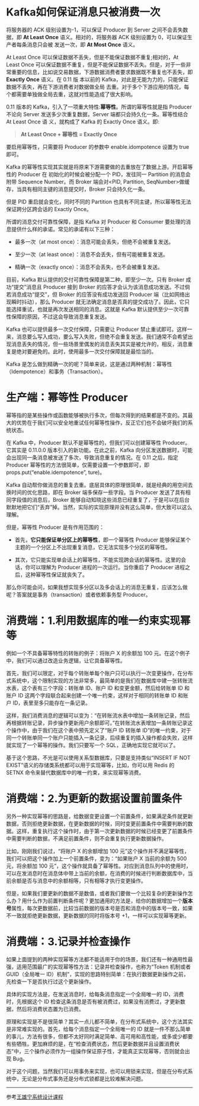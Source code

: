 # Kafka如何保证消息只被消费一次

将服务器的 ACK 级别设置为-1，可以保证 Producer 到 Server 之间不会丢失数据，即 **At Least Once** 语义。相对的，将服务器 ACK 级别设置为 0，可以保证生产者每条消息只会被 发送一次，即 **At Most Once** 语义。

At Least Once 可以保证数据不丢失，但是不能保证数据不重复;相对的，At Least Once 可以保证数据不重复，但是不能保证数据不丢失。但是，对于一些非常重要的信息，比如说交易数据，下游数据消费者要求数据既不重复也不丢失，即 **Exactly Once** 语义。在 0.11 版 本以前的 Kafka，对此是无能为力的，只能保证数据不丢失，再在下游消费者对数据做全局 去重。对于多个下游应用的情况，每个都需要单独做全局去重，这就对性能造成了很大影响。

0.11 版本的 Kafka，引入了一项重大特性:**幂等性**。所谓的幂等性就是指 Producer 不论向 Server 发送多少次重复数据，Server 端都只会持久化一条。幂等性结合 At Least Once 语 义，就构成了 Kafka 的 Exactly Once 语义。即:

> **At Least Once + 幂等性 = Exactly Once**

要启用幂等性，只需要将 Producer 的参数中 enable.idompotence 设置为 true 即可。

Kafka 的幂等性实现其实就是将原来下游需要做的去重放在了数据上游。开启幂等性的 Producer 在 初始化的时候会被分配一个 PID，发往同一 Partition 的消息会附带 Sequence Number。而 Broker 端会对<PID, Partition, SeqNumber>做缓存，当具有相同主键的消息提交时，Broker 只会持久化一条。

但是 PID 重启就会变化，同时不同的 Partition 也具有不同主键，所以幂等性无法保证跨分区跨会话的 Exactly Once。


所谓的消息交付可靠性保障，是指 Kafka 对 Producer 和 Consumer 要处理的消息提供什么样的承诺。常见的承诺有以下三种：

- 最多一次（at most once）：消息可能会丢失，但绝不会被重复发送。
  
- 至少一次（at least once）：消息不会丢失，但有可能被重复发送。
  
- 精确一次（exactly once）：消息不会丢失，也不会被重复发送。


目前，Kafka 默认提供的交付可靠性保障是第二种，即至少一次。只有 Broker 成功“提交”消息且 Producer 接到 Broker 的应答才会认为该消息成功发送。不过倘若消息成功“提交”，但 Broker 的应答没有成功发送回 Producer 端（比如网络出现瞬时抖动），那么 Producer 就无法确定消息是否真的提交成功了。因此，它只能选择重试，也就是再次发送相同的消息。这就是 Kafka 默认提供至少一次可靠性保障的原因，不过这会导致消息重复发送。

Kafka 也可以提供最多一次交付保障，只需要让 Producer 禁止重试即可。这样一来，消息要么写入成功，要么写入失败，但绝不会重复发送。我们通常不会希望出现消息丢失的情况，但一些场景里偶发的消息丢失其实是被允许的，相反，消息重复是绝对要避免的。此时，使用最多一次交付保障就是最恰当的。

Kafka 是怎么做到精确一次的呢？简单来说，这是通过两种机制：幂等性（Idempotence）和事务（Transaction）。

# 生产端：幂等性 Producer

幂等指的是某些操作或函数能够被执行多次，但每次得到的结果都是不变的。其最大的优势在于我们可以安全地重试任何幂等性操作，反正它们也不会破坏我们的系统状态。

在 Kafka 中，Producer 默认不是幂等性的，但我们可以创建幂等性 Producer。它其实是 0.11.0.0 版本引入的新功能。在此之前，Kafka 向分区发送数据时，可能会出现同一条消息被发送了多次，导致消息重复的情况。在 0.11 之后，指定 Producer 幂等性的方法很简单，仅需要设置一个参数即可，即 props.put(“enable.idempotence”, ture)。

Kafka 自动帮你做消息的重复去重。底层具体的原理很简单，就是经典的用空间去换时间的优化思路，即在 Broker 端多保存一些字段。当 Producer 发送了具有相同字段值的消息后，Broker 能够自动知晓这些消息已经重复了，于是可以在后台默默地把它们“丢弃”掉。当然，实际的实现原理并没有这么简单，但大致可以这么理解。

但是，幂等性 Producer 是有作用范围的：

- 首先，**它只能保证单分区上的幂等性**，即一个幂等性 Producer 能够保证某个主题的一个分区上不出现重复消息，它无法实现多个分区的幂等性。

- 其次，它只能实现单会话上的幂等性，不能实现跨会话的幂等性。这里的会话，你可以理解为 Producer 进程的一次运行。当你重启了 Producer 进程之后，这种幂等性保证就丧失了。

那么你可能会问，如果我想实现多分区以及多会话上的消息无重复，应该怎么做呢？答案就是事务（transaction）或者依赖事务型 Producer。

# 消费端：1.利用数据库的唯一约束实现幂等

例如一个不具备幂等特性的转账的例子：将账户 X 的余额加 100 元。在这个例子中，我们可以通过改造业务逻辑，让它具备幂等性。

首先，我们可以限定，对于每个转账单每个账户只可以执行一次变更操作，在分布式系统中，这个限制实现的方法非常多，最简单的是我们在数据库中建一张转账流水表，这个表有三个字段：转账单 ID、账户 ID 和变更金额，然后给转账单 ID 和账户 ID 这两个字段联合起来创建一个唯一约束，这样对于相同的转账单 ID 和账户 ID，表里至多只能存在一条记录。

这样，我们消费消息的逻辑可以变为：“在转账流水表中增加一条转账记录，然后再根据转账记录，异步操作更新用户余额即可。”在转账流水表增加一条转账记录这个操作中，由于我们在这个表中预先定义了“账户 ID 转账单 ID”的唯一约束，对于同一个转账单同一个账户只能插入一条记录，后续重复的插入操作都会失败，这样就实现了一个幂等的操作。我们只要写一个 SQL，正确地实现它就可以了。

基于这个思路，不光是可以使用关系型数据库，只要是支持类似“INSERT IF NOT EXIST”语义的存储类系统都可以用于实现幂等，比如，你可以用 Redis 的 SETNX 命令来替代数据库中的唯一约束，来实现幂等消费。

# 消费端：2.为更新的数据设置前置条件

另外一种实现幂等的思路是，给数据变更设置一个前置条件，如果满足条件就更新数据，否则拒绝更新数据，在更新数据的时候，同时变更前置条件中需要判断的数据。这样，重复执行这个操作时，由于第一次更新数据的时候已经变更了前置条件中需要判断的数据，不满足前置条件，则不会重复执行更新数据操作。

比如，刚刚我们说过，“将账户 X 的余额增加 100 元”这个操作并不满足幂等性，我们可以把这个操作加上一个前置条件，变为：“如果账户 X 当前的余额为 500 元，将余额加 100 元”，这个操作就具备了幂等性。对应到消息队列中的使用时，可以在发消息时在消息体中带上当前的余额，在消费的时候进行判断数据库中，当前余额是否与消息中的余额相等，只有相等才执行变更操作。

但是，如果我们要更新的数据不是数值，或者我们要做一个比较复杂的更新操作怎么办？用什么作为前置判断条件呢？更加通用的方法是，给你的数据增加一个**版本号**属性，每次更数据前，比较当前数据的版本号是否和消息中的版本号一致，如果不一致就拒绝更新数据，更新数据的同时将版本号 +1，一样可以实现幂等更新。

# 消费端：3.记录并检查操作

如果上面提到的两种实现幂等方法都不能适用于你的场景，我们还有一种通用性最强，适用范围最广的实现幂等性方法：记录并检查操作，也称为“Token 机制或者 GUID（全局唯一 ID）机制”，实现的思路特别简单：在执行数据更新操作之前，先检查一下是否执行过这个更新操作。

具体的实现方法是，在发送消息时，给每条消息指定一个全局唯一的 ID，消费时，先根据这个 ID 检查这条消息是否有被消费过，如果没有消费过，才更新数据，然后将消费状态置为已消费。

原理和实现是不是很简单？其实一点儿都不简单，在分布式系统中，这个方法其实是非常难实现的。首先，给每个消息指定一个全局唯一的 ID 就是一件不那么简单的事儿，方法有很多，但都不太好同时满足简单、高可用和高性能，或多或少都要有些牺牲。更加麻烦的是，在“检查消费状态，然后更新数据并且设置消费状态”中，三个操作必须作为一组操作保证原子性，才能真正实现幂等，否则就会出现 Bug。

对于这个问题，当然我们可以用事务来实现，也可以用锁来实现，但是在分布式系统中，无论是分布式事务还是分布式锁都是比较难解决问题。


****

参考[王雄宁系统设计课程](http://localhost:8080/wxning-blog/interview/system-design/notes/04/02.html)
